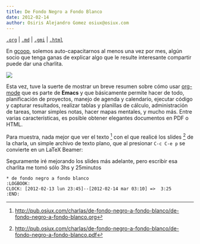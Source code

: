 ```yaml
---
title: De Fondo Negro a Fondo Blanco
date: 2012-02-14
author: Osiris Alejandro Gomez osiux@osiux.com
---
```


[`.org`](https://gitlab.com/osiux/osiux.gitlab.io/-/raw/master/2012-02-14-de-fondo-negro-a-fondo-blanco.org) |
[`.md`](https://gitlab.com/osiux/osiux.gitlab.io/-/raw/master/2012-02-14-de-fondo-negro-a-fondo-blanco.md) |
[`.gmi`](gemini://gmi.osiux.com/2012-02-14-de-fondo-negro-a-fondo-blanco.gmi) |
[`.html`](https://osiux.gitlab.io/2012-02-14-de-fondo-negro-a-fondo-blanco.html)

En [gcoop](http://gcoop.coop), solemos auto-capacitarnos al menos una
vez por mes, algún socio que tenga ganas de explicar algo que le resulte
interesante compartir puede dar una charlita.

[![](https://osiux.com/tmb/de-fondo-negro-a-fondo-blanco.png)](https://osiux.com/img/de-fondo-negro-a-fondo-blanco.png)

Esta vez, tuve la suerte de mostrar un breve resumen sobre cómo usar
[org-mode](http://orgmode) que es parte de **Emacs** y que
básicamente permite hacer de todo, planificación de proyectos, manejo de
agenda y calendario, ejecutar código y capturar resultados, realizar
tablas y planillas de cálculo, administración de tareas, tomar simples
notas, hacer mapas mentales, y mucho más. Entre varias características,
es posible obtener elegantes documentos en PDF o HTML.

Para muestra, nada mejor que ver el texto [^1] con el que realicé los
slides [^2] de la charla, un simple archivo de texto plano, que al
presionar `C-c C-e p` se convierte en un LaTeX Beamer:

Seguramente iré mejorando los slides más adelante, pero escribir esa
charlita me tomó sólo 3hs y 25minutos

``` {.example}
* de fondo negro a fondo blanco
:LOGBOOK:
CLOCK: [2012-02-13 lun 23:45]--[2012-02-14 mar 03:10] =>  3:25
:END:
```

[^1]: <http://pub.osiux.com/charlas/de-fondo-negro-a-fondo-blanco/de-fondo-negro-a-fondo-blanco.org>

[^2]: <http://pub.osiux.com/charlas/de-fondo-negro-a-fondo-blanco/de-fondo-negro-a-fondo-blanco.pdf>
